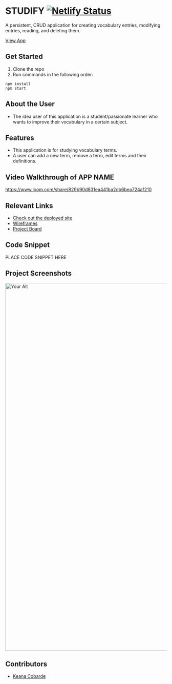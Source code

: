 # STUDIFY   [![Netlify Status](https://api.netlify.com/api/v1/badges/4ab7e730-7ed3-4cfd-a988-66195e79a991/deploy-status)](https://studifyassignment.netlify.app)
<!-- update the netlify badge above with your own badge that you can find at netlify under settings/general#status-badges -->

A persistent, CRUD application for creating vocabulary entries, modifying entries, reading, and deleting them. 

[View App](#https://studifyassignment.netlify.app)

## Get Started <!-- OPTIONAL, but doesn't hurt -->
1. Clone the repo
2. Run commands in the following order: 
```
npm install
npm start
```
## About the User <!-- This is a scaled down user persona -->
- The idea user of this application is a student/passionate learner who wants to improve their vocabulary in a certain subject.

## Features <!-- List your app features using bullets! Do NOT use a paragraph. No one will read that! -->
- This application is for studying vocabulary terms.
- A user can add a new term, remove a term, edit terms and their definitions.

## Video Walkthrough of APP NAME <!-- A loom link is sufficient -->
https://www.loom.com/share/829b90d831ea441ba2db6bea724af210

## Relevant Links <!-- Link to all the things that are required outside of the ones that have their own section -->
- [Check out the deployed site](#your-link)
- [Wireframes](#your-link)
- [Project Board](#your-link)

## Code Snippet <!-- OPTIONAL, but doesn't hurt -->
PLACE CODE SNIPPET HERE

## Project Screenshots <!-- These can be inside of your project. Look at the repos from class and see how the images are included in the readme -->
<img width="1148" alt="Your Alt" src="your-link.png">

## Contributors
- [Keana Cobarde](https://github.com/keanacobarde)
